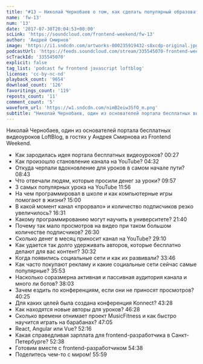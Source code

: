 ```yaml
---
title: "#13 – Николай Чернобаев о том, как сделать популярный образовательный проект на YouTube"
name: 'fw-13'
num: '13'
date: '2017-07-30T20:04:53+00:00'
scLink: 'https://soundcloud.com/frontend-weekend/fw-13'
author: 'Андрей Смирнов'
image: 'https://i1.sndcdn.com/artworks-000235919432-s8xcdp-original.jpg'
podcastUrl: 'https://feeds.soundcloud.com/stream/335545070-frontend-weekend-fw-13.m4a'
scTrackId: '335545070'
explicit: false
tag_list: 'podcast fw frontend javascript loftblog'
license: 'cc-by-nc-nd'
playback_count: '9654'
download_count: '126'
favoritings_count: '119'
reposts_count: '11'
comment_count: '5'
waveform_url: 'https://w1.sndcdn.com/nimB2eiw3SfO_m.png'
subtitle: "Николай Чернобаев, один из основателей портала бесплатных видеоуроков LoftBlog, в гостях у Андрея Смирнова из Frontend Weekend."
---
```

Николай Чернобаев, один из основателей портала бесплатных видеоуроков LoftBlog, в гостях у Андрея Смирнова из Frontend Weekend.

- Как зародилась идея портала бесплатных видеоуроков? <timecode sec="27">00:27</timecode>
- Как произошло становление канала на YouTube? <timecode sec="272">04:32</timecode>
- Откуда черпали вдохновление для уроков в самом начале пути? <timecode sec="523">08:43</timecode>
- Что отвечали людям, которые просили денег за уроки? <timecode sec="597">09:57</timecode>
- 3 самых популярных урока на YouTube <timecode sec="716">11:56</timecode>
- На чем программировал в школе и как компьютерные игры помогают в жизни? <timecode sec="900">15:00</timecode>
- В какой момент канал «прорвало» и количество подписчиков резко увеличилось? <timecode sec="991">16:31</timecode>
- Какому программированию могут научить в университете? <timecode sec="1300">21:40</timecode>
- Почему так мало просмотров на видео при таком большом количестве подписчиков? <timecode sec="1590">26:30</timecode>
- Сколько денег в месяц приносит канал на YouTube? <timecode sec="1750">29:10</timecode>
- Как удается так долго удерживать авторов, которые бесплатно делают для вас контент? <timecode sec="1832">30:32</timecode>
- Когда появились социальные сети и как их развивали? <timecode sec="2026">33:46</timecode>
- Как часто покупают рекламу и какие социальные сети сейчас самые популярные? <timecode sec="2153">35:53</timecode>
- Насколько соразмерна активная и пассивная аудитория канала и много ли ботов? <timecode sec="2283">38:03</timecode>
- Зачем ездить по конференциям, если они не приносят просмотров? <timecode sec="2425">40:25</timecode>
- Для каких целей была создана конференция Konnect? <timecode sec="2608">43:28</timecode>
- Как находятся новые авторы для уроков? <timecode sec="2788">46:28</timecode>
- Сколько времени отнимает проект MusicFitness и как быстро научится играть на барабанах? <timecode sec="2825">47:05</timecode>
- React, Angular или Vue? <timecode sec="3136">52:16</timecode>
- Какая справедливая зарплата для frontend-разработчика в Санкт-Петербурге? <timecode sec="3158">52:38</timecode>
- Готовим вместе с frontend-разработчиком <timecode sec="3278">54:38</timecode>
- Поделитесь чем-то с миром! <timecode sec="3359">55:59</timecode>